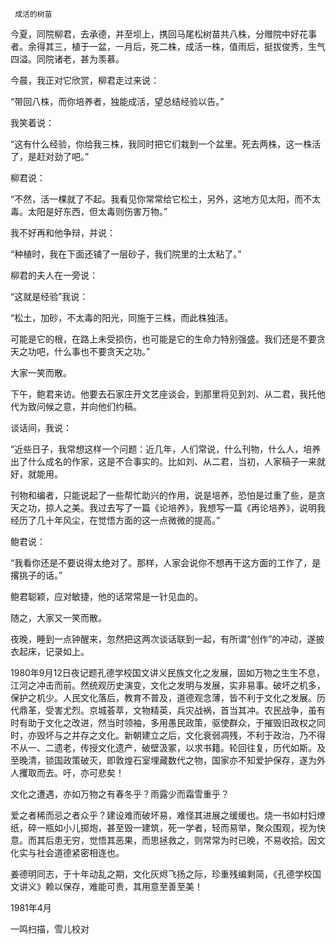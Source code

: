     成活的树苗 

  今夏，同院柳君，去承德，并至坝上，携回马尾松树苗共八株，分赠院中好花事者。余得其三，植于一盆，一月后，死二株，成活一株，值雨后，挺拔俊秀，生气四溢。同院诸老，甚为羡慕。 

  今晨，我正对它欣赏，柳君走过来说： 

  “带回八株，而你培养者，独能成活，望总结经验以告。” 

  我笑着说： 

  “这有什么经验，你给我三株，我同时把它们栽到一个盆里。死去两株，这一株活了，是赶对劲了吧。” 

  柳君说： 

  “不然，活一棵就了不起。我看见你常常给它松土，另外，这地方见太阳，而不太毒。太阳是好东西，但太毒则伤害万物。” 

  我不好再和他争辩，并说： 

  “种植时，我在下面还铺了一层砂子，我们院里的土太粘了。” 

  柳君的夫人在一旁说： 

  “这就是经验”我说： 

  “松土，加砂，不太毒的阳光，同施于三株，而此株独活。 

  可能是它的根，在路上未受损伤，也可能是它的生命力特别强盛。我们还是不要贪天之功吧，什么事也不要贪天之功。” 

  大家一笑而散。 

  下午，鲍君来访。他要去石家庄开文艺座谈会，到那里将见到刘、从二君，我托他代为致问候之意，并向他们约稿。 

  谈话间，我说： 

  “近些日子，我常想这样一个问题：近几年，人们常说，什么刊物，什么人，培养出了什么成名的作家，这是不合事实的。比如刘、从二君，当初，人家稿子一来就好，就能用。 

  刊物和编者，只能说起了一些帮忙助兴的作用，说是培养，恐怕是过重了些，是贪天之功，掠人之美。我过去写了一篇《论培养》，我想写一篇《再论培养》，说明我经历了几十年风尘，在觉悟方面的这一点微微的提高。” 

  鲍君说： 

  “我看你还是不要说得太绝对了。那样，人家会说你不想再干这方面的工作了，是撂挑子的话。” 

  鲍君聪颖，应对敏捷，他的话常常是一针见血的。 

  随之，大家又一笑而散。 

  夜晚，睡到一点钟醒来，忽然把这两次谈话联到一起，有所谓“创作”的冲动，遂披衣起床，记录如上。 

  1980年9月12日夜记题孔德学校国文讲义民族文化之发展，固如万物之生生不息，江河之冲击而前。然统观历史演变，文化之发明与发展，实非易事。破坏之机多，保护之机少。人民文化落后，教育不普及，道德观念薄，皆不利于文化之发展。历代鼎革，受害尤烈。京城荟萃，文物精英，兵灾战祸，首当其冲。农民战争，虽有时有助于文化之改进，然当时领袖，多用愚民政策，驱使群众，于摧毁旧政权之同时，亦毁坏与之并存之文化。新朝建立之后，文化衰弱凋残，不利于政治，乃不得不从一、二遗老，传授文化遗产，破壁汲冢，以求书籍。轮回往复，历代如斯。及至晚清，锁国政策破灭，即敦煌石室埋藏数代之物，国家亦不知爱护保存，遂为外人攫取而去。吁，亦可悲矣！ 

  文化之遭遇，亦如万物之有春冬乎？雨露少而霜雪重乎？ 

  爱之者稀而忌之者众乎？建设难而破坏易，难怪其进展之缓缓也。烧一书如村妇燎纸，碎一瓶如小儿掷炮，甚至毁一建筑，死一学者，轻而易举，聚众围观，视为快意。而其后患无穷，觉悟其恶果，而思拯救之，则常常为时已晚，不易收拾。因文化实与社会道德紧密相连也。 

  姜德明同志，于十年动乱之期，文化灰烬飞扬之际，珍重残编剩简，《孔德学校国文讲义》赖以保存，难能可贵，其用意至善至美！ 

  1981年4月 

  一鸣扫描，雪儿校对 

